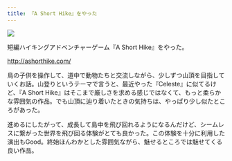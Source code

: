 ```yaml
---
title: 『A Short Hike』をやった
---
```


![](https://i.imgur.com/PF06K51h.png)

短編ハイキングアドベンチャーゲーム『A Short Hike』をやった。

<http://ashorthike.com/>

鳥の子供を操作して、道中で動物たちと交流しながら、少しずつ山頂を目指していくお話。山登りというテーマで言うと、最近やった『Celeste』に似てるけど、『A Short Hike』はそこまで厳しさを求める感じではなくて、もっと柔らかな雰囲気の作品。でも山頂に辿り着いたときの気持ちは、やっぱり少し似たところがあった。

進めるにしたがって、成長して島中を飛び回れるようになるんだけど、シームレスに繋がった世界を飛び回る体験がとても良かった。この体験を十分に利用した演出もGood。終始ほんわかとした雰囲気ながら、魅せるところでは魅せてくる良い作品。
